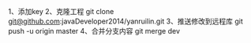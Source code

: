 1、添加key
2、克隆工程 
git clone  git@github.com:javaDeveloper2014/yanruilin.git
3、推送修改到远程库 
git push -u origin master
4、合并分支内容
 git merge dev